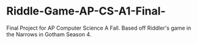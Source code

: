 # Riddle-Game-AP-CS-A1-Final-
Final Project for AP Computer Science A Fall. Based off Riddler's game in the Narrows in Gotham Season 4.
